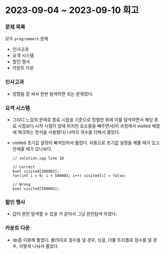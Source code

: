 # 2023-09-04 ~ 2023-09-10 회고

### 문제 목록

모두 `programmers` 문제

- 인사고과
- 요격 시스템
- 할인 행사
- 카운트 다운

### 인사고과

- 정렬을 잘 써서 한번 탐색하면 되는 문제였다.

### 요격 시스템

- 그리디 느낌의 문제로 종료 시점을 기준으로 정렬한 뒤에 이를 탐색하면서 해당 종료 시점보다 시작 시점이 앞에 위치한 요소들을 빼주면서(이 과정에서 visited 배열에 체크하는 방식을 사용했다) 나머지 개수를 더해서 풀었다.
- visited 초기값 설정이 빠져있어서 틀렸다. 자동으로 초기값 설정을 해줄 때가 있고 안해줄 때가 있나보다.

  ```
  // solution.cpp line 18

  // Correct
  bool visited[500003];
  for(int i = 0; i < 500003; i++) visited[i] = false;

  // Wrong
  bool visited[500003];
  ```

### 할인 행사

- 값이 완전 탐색할 수 있을 거 같아서 그냥 완전탐색 하였다.

### 카운트 다운

- dp를 이용해 풀었다. 불(50)로 점수를 낼 경우, 싱글, 더불 트리플로 점수를 낼 경우, 이렇게 나눠서 풀었다.

